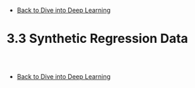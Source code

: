 * [Back to Dive into Deep Learning](../../main.md)

# 3.3 Synthetic Regression Data

##














<br>

* [Back to Dive into Deep Learning](../../main.md)
